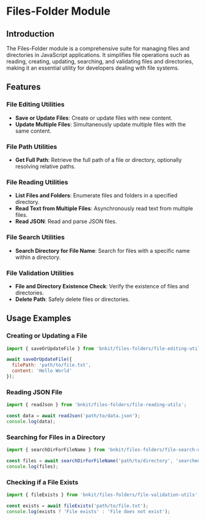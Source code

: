 # Files-Folder Module

## Introduction

The Files-Folder module is a comprehensive suite for managing files and directories in JavaScript applications. It simplifies file operations such as reading, creating, updating, searching, and validating files and directories, making it an essential utility for developers dealing with file systems.

## Features

### File Editing Utilities

- **Save or Update Files**: Create or update files with new content.
- **Update Multiple Files**: Simultaneously update multiple files with the same content.

### File Path Utilities

- **Get Full Path**: Retrieve the full path of a file or directory, optionally resolving relative paths.

### File Reading Utilities

- **List Files and Folders**: Enumerate files and folders in a specified directory.
- **Read Text from Multiple Files**: Asynchronously read text from multiple files.
- **Read JSON**: Read and parse JSON files.

### File Search Utilities

- **Search Directory for File Name**: Search for files with a specific name within a directory.

### File Validation Utilities

- **File and Directory Existence Check**: Verify the existence of files and directories.
- **Delete Path**: Safely delete files or directories.

## Usage Examples

### Creating or Updating a File

```javascript
import { saveOrUpdateFile } from 'bnkit/files-folders/file-editing-utils';

await saveOrUpdateFile({
  filePath: 'path/to/file.txt',
  content: 'Hello World'
});
```

### Reading JSON File

```javascript
import { readJson } from 'bnkit/files-folders/file-reading-utils';

const data = await readJson('path/to/data.json');
console.log(data);
```

### Searching for Files in a Directory

```javascript
import { searchDirForFileName } from 'bnkit/files-folders/file-search-utils';

const files = await searchDirForFileName('path/to/directory', 'searchedFileName.txt');
console.log(files);
```

### Checking if a File Exists

```javascript
import { fileExists } from 'bnkit/files-folders/file-validation-utils';

const exists = await fileExists('path/to/file.txt');
console.log(exists ? 'File exists' : 'File does not exist');
```

